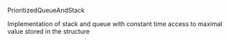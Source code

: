 PrioritizedQueueAndStack

Implementation of stack and queue with constant time access to maximal value stored in the structure